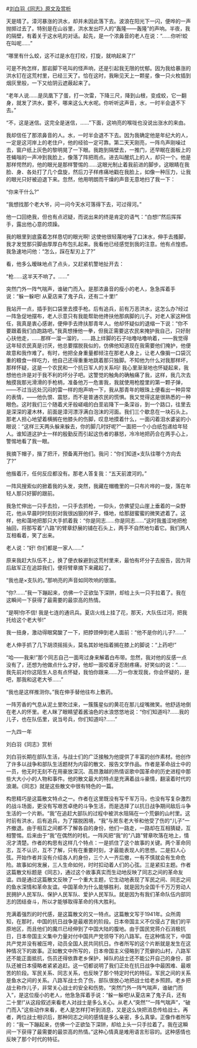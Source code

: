 #[刘白羽《同志》原文及赏析](https://www.vrrw.net/wx/10929.html)

天是晴了。漳河暴涨的洪水，却并未因此落下去。波浪在阳光下一闪，便哗的一声抛掷过去了。特别是在山谷里，洪水发出吓人的“轰隆——轰隆”的声响。半夜，我的隔壁，有着关于这水吼的对话。起先，是一个浓鼻音的老人在说：“……你听!蛟在叫呢……”

“哪里有什么蛟，这不过是水在打绞，打旋，就响起来了!”

可是不拘怎样，那岩脚下吼叫的怪声响，还是引起我无限的忧郁。因为我给暴涨的洪水钉在这荒村里，已经三天了。恰在这时，我瞅见天上一颗星，像一只火枚插到烟灰里般，一下又给阴云遮蔽起来了。

“老年人说……是凤凰下了蛋，打一次雷，下降三尺，降到山根，变成蛟，它一翻身，就发了洪水，要不，哪来这么大水呢。你听听这声音，水，一时半会退不下去。”

“不，这是迷信。这完全是迷信，……”下面，这响亮的喉咙也没说出涨水的来由。



我却信任了那浓鼻音的人。水，一时半会退不下去。因为我确定他是年纪大的人，一定是这河岸上的老住户，他的经验一定可靠。第二天天刚亮，一阵鸟声刚噪过去，窗户纸上灰色的黎明晃了一下眼。我跑到隔壁去，一推门，还早眠在面板上的苍蝇嗡的一声冲到我脸上，像落了阵把雨点。进去叫醒炕上的人，却只一个。他是那样愕然的，他的眼光是那样警惕的……这眼光制止着我前进的脚步。这眼睛在我脸、身、各处打了几个盘旋，然后刀子样疼痛地戳在我脸上，如像一种压力，让我的眼光只好被迫退下来。忽然，他用明朗而干燥的声音无意地扫了我一下：

“你来干什么?”

“我想找那个老大爷，问一问今天水可落得下去，可过得河。”

他一口回绝我，但也有点迟疑，而说出来的终是肯定的语气：“白想!”然后挥挥手，露出他心意的烦躁。

我的眼里到底露着怎样恳切的眼光啊! 这使他很轻蔑地唾了口沫水，伸手去搔脚，我才发觉那只脚由厚厚白布包扎起来。我看他已经感觉到我的注意。他有点惶惑。我急速地问他：“怎么，踩在犁刃上了?”

看，他多么暧昧地点了点头，又赶紧机警地扯开去：

“枪……这半天不响了。……”

突然门外一阵气喘声，谁破门而入。是那浓鼻音的瘦小的老人，急急挥着手说：“躲一躲吧! 从夏店来了鬼子兵，还有二十里!”

我站开一点，插手到口袋里去摸手枪。后有追兵，前有万恶洪水，这怎么办?经过一阵急促地摆布，老人示意只有我能帮助他搀扶他那病脚的儿子。对老人家这种信任，我真是衷心感谢，便伸手去搀扶那青年人。他却怀疑似的退缩一下说：“你不要跟着我们白跑路吧。”我真想捶他一拳，但我正需要这农民来掩护我自己，只好耐心扶他走，……那样一溜一溜的，……路上绊脚的石子咕噜咕噜响着，——我觉得这年轻农民真是讨厌，他总要摆脱我似的，仿佛他知道现在我需要他们掩护，他便故意和我作难了。有时，他把全身重量都倾注在那老人身上，让老人像掮一口袋沉重的粮食一样吃力，他自己还得重重地跳着那只独脚。不知他为什么对我那样坏，那样怀疑，这是一个农民和一个抗日军人的关系吗! 我心里渐渐地也怀疑起来，我想他也许是对于我不利的坏分子吧。这警觉的触角的确触痛了我，这样，我几次去触摸我那光滑滑的手枪柄，准备他万一危害我，我就使用枪膛里的第一颗子弹，——不过当远处沉闷的雷一样的炮声响一下，我从那青年的眼珠上便看出一种异常的表情，——他仇恨、震怒，而不是普通农民的慌惧。我又觉得这是很熟悉的一种眼色。这时我们三个随着犬牙般嵯峨的白垩岩降下一条深谷，到一个路口，往里去是深深的灌木林，前面是漳河漂浮满白泡沫的河面。我们三个歇息在一块石头上。那老人担心地望着横搁在他膝头的伤脚，叹息地摸着什么，一面闪着泪水婆娑的小眼说：“这样三天两头躲来躲去，你的脚几时好呢?”一面把一个小白纸包递给年轻人。谁知道这护士一样的殷勤反而引起这伤者的暴怒，冷冷地把药合在两手心上，警惕地看了我一眼。

我摘下帽子，揩了把汗，预备离开他们。我问：“你们知道×支队往哪个方向去了?”

他揩着汗，任何反应都没有。那老人答复我：“五天前渡河的。”

一阵风搜索似的掀着我的头发，突然，我藏在帽檐里的一只布片哗的一旋，落在年轻人那只好脚的跟前。

我急忙伸出一只手去捡，一只手去抓枪，一仰头，仿佛望见山崖上垂着的一朵野花，他从早晨时时刻刻对我很凶狠的样子，倏地，给那甜蜜蜜的微笑遮着了。这样，他和蔼地把那只大手抓着我：“你是同志……你是同志……”这时我羞涩地把枪抽回，将那写着“八路”的臂章舒展的铺在石头上，两手不自然地匀着它。我们两人互相看着，笑了出来。

老人说：“好! 你们都是一家人……”

原来我赶大队伍不上，换了便衣躲避到这荒村里来，最怕有坏分子去报告，因为背后敌军正在追踪我们，便将臂章摘下来藏起了。

“我也是×支队的。”那响亮的声音如同吹响的银笛。

“你?……”我一下蹦起来，仿佛一个正欲坠下深阱，却给上头一只手拉着了。我在这瞬间一下获得了最需要的最崇高的热情。

“是啊!你不信! 我是七连的通讯兵。夏店火线上挂了花，那天，大队伍过河，把我托给这个老大爷!”

我一扭身，激动得眼窝酸了一下，把脖颈伸到老人面前：“他不是你的儿子?……”

老人伸手抓了几下胡须摇摇头，莫名其妙地指着搁在膝上的脚说：“上药吧!”

“哈——我来!”那个同志自己一面弯过身来解着白布带。忽然，我对他的反感一点没有了，还想为他做点什么才好，他却一面咬着牙忍耐疼痛，好笑似的说：“……我先前对你这陌生人总有点怀疑，我怕你跟来……万一你发现我，你会怀疑的，是吧，那我和这老大爷……”

“我也是这样推测你。”我在伸手替他往布上敷药。

一阵芳香的气息从泥土里吹过来，一簇簇星似的黄花在那儿绽嘴微笑。他舒适地倒在老人的怀里。老人眯了眼睛望着酱油色的水浪悠悠地说：“你们知道吗?……我的儿子，也在队伍里，说当号兵，你们知道吗?……”

一九四一年

刘白羽《同志》赏析

刘白羽长期在部队生活，与战士们的广泛接触为他提供了丰富的创作素材。他创作了许多以战争和部队生活题材为内容的散文、报告文学作品。作者是革命战士中的一员，他无时无刻不在用豪放深沉、高昂激越的热情讴歌中国革命的历史进程中那些大大小小的人物和事件。他的散文最大的特点是充满着战斗豪情，翻滚着时代的浪潮。《同志》就是这些散文中很有特色的一篇。

构思精巧是这篇散文特点之一。作者在这里既没有写千军万马，也没有写复杂激烈的战斗场面，更没有写艰苦卓绝的斗争生活，而是选择了以抗日战争期间敌后斗争生活的一个片断。“我”在追赶大部队的过程中被洪水阻隔在一个荒僻的山村里。这时前有洪水，后有追兵，为了摆脱困境，“我”与房东老大爷和他受了伤的“儿子”一齐撤退。由于相互之间都不了解各自的身份，他们一路走，一路却在互相猜疑，互相警惕。后来由于“我”在偶然的时机，一阵风把“我”的“八路”臂章吹落在地上，情况才清楚。作者的构思有这样几个特点：一是抓住了这个故事的关键。两个革命同志，互不认识，互不了解，只有在重要时刻，才最能表现人的思想。二是扣人心弦。开始作者并没有介绍各人的身份，三个人一齐后撤，一有不慎就会有生命危险。故事如何发展，三人生命如何，时时扣动着人们的心弦。三是紧扣主题。作者这篇散文标题是《同志》，通过这个故事真实而生动地反映了同志之间的革命友谊。四是通过这篇散文反映了一个重大主题，它生动地表现了军民之间、同志之间的鱼水深情和革命友谊。中国革命为什么能够胜利，就是因为全国千千万万劳动人民拥护人民军队、保护人民军队、爱护人民军队。就是因为有我们革命队伍内部同志的团结奋斗，所以才能够取得革命的伟大胜利。

充满着强烈的时代感，是这篇散文的又一特点。这篇散文写于1941年。众所周知，在那时，中国的抗日战争是最艰苦的阶段。日本帝国主义不仅侵占了我们的平原地区，而且他们的魔爪已经伸到了中国大陆的腹地。由于国民党蒋介石消极抗日，日本帝国主义集中力量对付中国共产党领导下的八路军。在这种情况下，中国共产党并没有被压垮，动员全国人民共同抗日。作者所写的这个片断就是发生在这种情况下的故事。正如散文中所写的，日本帝国主义侵略到了荒僻的山村，八路军还不能正面抵抗，伤员还得依靠老乡保护，掉队的战士还不能公开自己的身份，部队还被日本侵略者紧紧追赶。这一切都说明了我们正处在抗日战争中最困难、最艰苦的阶段。军民关系、同志关系，也反映了那个特定时代的特征。军民之间的关系是鱼水之间的关系。八路军战士负了伤，部队很放心地把战士给老乡照顾。老乡把战士称作儿子，非常关心战士的安全和伤势。“突然门外一阵气喘声，谁破门而入”，是这位瘦小的老人，他急急挥着手说：“躲一躲吧!从夏店来了鬼子兵，还有二十里!”从这段叙述来看老人对战士是多么关心。从老人“突然”“一阵气喘声”，“破门而入”这些动作来看，老人是怎样打听到消息，又是这么快把消息传给战士。再者，两位战士相识后，那种同志之间的感情是多么亲密，多么真挚。正像作者所写的：“我一下蹦起来，仿佛一个正欲坠下深阱，却给上头一只手拉着了。我在这瞬间一下获得了最需要的最崇高的热情。”这种心情真是难用语言形容的。这种感情也反映了那个时代的特征。

